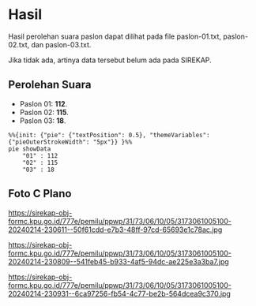 # Hasil

Hasil perolehan suara paslon dapat dilihat pada file paslon-01.txt, paslon-02.txt, dan paslon-03.txt.

Jika tidak ada, artinya data tersebut belum ada pada SIREKAP.

## Perolehan Suara

 * Paslon 01: **112**.
 * Paslon 02: **115**.
 * Paslon 03: **18**.

```mermaid
%%{init: {"pie": {"textPosition": 0.5}, "themeVariables": {"pieOuterStrokeWidth": "5px"}} }%%
pie showData
    "01" : 112
    "02" : 115
    "03" : 18
```
## Foto C Plano

https://sirekap-obj-formc.kpu.go.id/777e/pemilu/ppwp/31/73/06/10/05/3173061005100-20240214-230611--50f61cdd-e7b3-48ff-97cd-65693e1c78ac.jpg

https://sirekap-obj-formc.kpu.go.id/777e/pemilu/ppwp/31/73/06/10/05/3173061005100-20240214-230809--541feb45-b933-4af5-94dc-ae225e3a3ba7.jpg

https://sirekap-obj-formc.kpu.go.id/777e/pemilu/ppwp/31/73/06/10/05/3173061005100-20240214-230931--6ca97256-fb54-4c77-be2b-564dcea9c370.jpg
